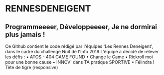 # RENNESDENEIGENT
## Programmeeeer, Développeeeer, Je ne dormirai plus jamais !

Ce Github contient le code rédigé par l'équipes 'Les Rennes Deneigent', dans le cadre du challenge Nuit de l'Info 2019
L'équipe a décidé de relever les défis :
  • ATOS - 404 GAME FOUND
  • Change le Game
  • Rickroll moi pour une bonne cause
  • INNOV' dans TA pratique SPORTIVE
  • Félindra ! Tête de tigre (responsive)
